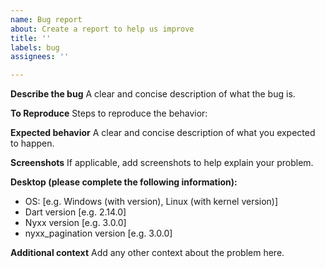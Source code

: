 ```yaml
---
name: Bug report
about: Create a report to help us improve
title: ''
labels: bug
assignees: ''

---
```


**Describe the bug**
A clear and concise description of what the bug is.

**To Reproduce**
Steps to reproduce the behavior:

**Expected behavior**
A clear and concise description of what you expected to happen.

**Screenshots**
If applicable, add screenshots to help explain your problem.

**Desktop (please complete the following information):**
 - OS: [e.g. Windows (with version), Linux (with kernel version)]
 - Dart version [e.g. 2.14.0]
 - Nyxx version [e.g. 3.0.0]
 - nyxx_pagination version [e.g. 3.0.0]

**Additional context**
Add any other context about the problem here.
